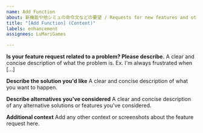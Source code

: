 ```yaml
---
name: Add Function
about: 新機能や他シミュの命令文などの要望 / Requests for new features and other taiko simulator commands
title: "[Add Function] (Content)"
labels: enhancement
assignees: LuMariGames

---
```


**Is your feature request related to a problem? Please describe.**
A clear and concise description of what the problem is. Ex. I'm always frustrated when [...]

**Describe the solution you'd like**
A clear and concise description of what you want to happen.

**Describe alternatives you've considered**
A clear and concise description of any alternative solutions or features you've considered.

**Additional context**
Add any other context or screenshots about the feature request here.
